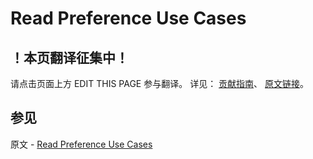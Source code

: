 # Read Preference Use Cases

## ！本页翻译征集中！

请点击页面上方 EDIT THIS PAGE 参与翻译。
详见：
[贡献指南]( https://github.com/JinMuInfo/MongoDB-Manual-zh/blob/master/CONTRIBUTING.md )、
[原文链接](  https://docs.mongodb.com/manual/core/read-preference-use-cases/  )。

## 参见

原文 - [Read Preference Use Cases]( https://docs.mongodb.com/manual/core/read-preference-use-cases/ )

